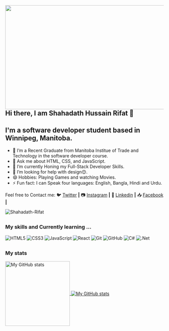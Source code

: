 <img src = https://user-images.githubusercontent.com/124025788/221348268-70b3482b-845f-459a-8ccb-ac4abafa09c3.png width=530px height=330px align=right>


## Hi there, I am Shahadath Hussain Rifat 👋

## I'm a software developer student based in Winnipeg, Manitoba.


- 🔭 I’m a Recent Graduate from Manitoba Institue of Trade and Technology in the software developer course.
- 💬 Ask me about HTML, CSS, and JavaScript.
- 🌱 I’m currently Honing my Full-Stack Developer Skills.
- 🤔 I’m looking for help with design😊.
- 😄 Hobbies: Playing Games and watching Movies.
- ⚡ Fun fact: I can Speak four languages: English, Bangla, Hindi and Urdu.

 Feel free to Contact me: 
🐦 [Twitter] **|** 
📷 [Instagram] **|** 
👔 [Linkedin] **|**
📥 [Facebook] **|**


[Twitter]: https://twitter.com/RifatShahadath
[instagram]: https://www.instagram.com/rifat.sh_27
[linkedin]: https://www.linkedin.com/in/shahadath-hussain-rifat-ab1566267
[Facebook]: https://www.facebook.com/profile.php?id=100008832661437
<p align="left"> <img src="https://komarev.com/ghpvc/?username=Shahadath-Rifat&label=Profile%20views&color=0e79b6&style=bold" alt="Shahadath-Rifat"  />  </p>

##

### My skills and Currently learning ...

![HTML5](https://img.shields.io/badge/html5-%23E34F26.svg?style=for-the-badge&logo=html5&logoColor=white)
![CSS3](https://img.shields.io/badge/css3-%231572B6.svg?style=for-the-badge&logo=css3&logoColor=white)
![JavaScript](https://img.shields.io/badge/javascript-%23323330.svg?style=for-the-badge&logo=javascript&logoColor=%23F7DF1E)
![React](https://img.shields.io/badge/React-%23777BB4.svg?style=for-the-badge&logo=php&logoColor=white)
![Git](https://img.shields.io/badge/git-%23F05033.svg?style=for-the-badge&logo=git&logoColor=white)
![GitHub](https://img.shields.io/badge/github-%23121011.svg?style=for-the-badge&logo=github&logoColor=white)
![C#](https://img.shields.io/badge/c%23-%23239120.svg?style=for-the-badge&logo=c-sharp&logoColor=white)
![.Net](https://img.shields.io/badge/.NET-5C2D91?style=for-the-badge&logo=.net&logoColor=white)


##

### My stats

<a href="https://github.com/Shahadath-Rifat">
  <img height="205px" align="center" src="https://github-readme-stats.vercel.app/api?username=Shahadath-Rifat&theme=vue&show_icons=true" alt="My GitHub stats" />
</a>
<a href="https://github.com/Shahadath-Rifat">
  <img align="center" src="https://github-readme-stats.vercel.app/api/top-langs/?username=Shahadath-Rifat&theme=vue&hide=Ruby&show_icons=true&langs_count=3" alt="My 
  GitHub stats"/>
</a>
